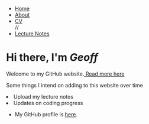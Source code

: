 <html>
	<head>
		<title>Geoff</title>
	</head>
	<body>
		<nav>
    		<ul>
        		<li><a href="/">Home</a></li>
	        	<li><a href="/about">About</a></li>
        		<li><a href="/cv">CV</a></li>//
        		<li><a href="/lecture notes">Lecture Notes</a></li>
    		</ul>
		</nav>
		<div class="container">
    		<div class="blurb">
        		<h1>Hi there, I'm <em>Geoff</em></h1>
			<p>Welcome to my GitHub website.<a href="/about"> Read more here</a></p>
			<p>Some things I intend on adding to this website over time<p>
			<li>Upload my lecture notes</li>
			<li>Updates on coding progress</li>
    		</div><!-- /.blurb -->
		</div><!-- /.container -->
		<footer>
    		<ul>
        		<li>My GitHub profile is <a href="https://github.com/gjys2000">here</a>.</li>
			</ul>
		</footer>
	</body>
</html>

